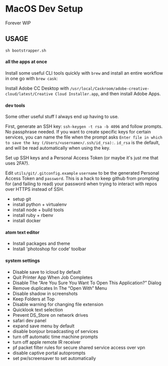 # MacOS Dev Setup

Forever WIP

## USAGE

`sh bootstrapper.sh`

#### all the apps at once

Install some useful CLI tools quickly with `brew` and install an entire workflow in one go with `brew cask`:

Install Adobe CC Desktop with `/usr/local/Caskroom/adobe-creative-cloud/latest/Creative Cloud Installer.app`, and then install Adobe Apps.

#### dev tools

Some other useful stuff I always end up having to use.

First, generate an SSH key: `ssh-keygen -t rsa -b 4096` and follow prompts. No passphrase needed. If you want to create specific keys for certain services, you can name the file when the prompt asks `Enter file in which to save the key (/Users/<username>/.ssh/id_rsa):`. `id_rsa` is the default, and will be read automatically when using the key.

Set up SSH keys and a Personal Access Token (or maybe it's just me that uses 2FA?).

Edit `utils/git/.gitconfig.example` `username` to be the generated Personal Access Token and `password`. This is a hack to keep github from prompting for (and failing to read) your password when trying to interact with repos over HTTPS instead of SSH.


* setup git
* install python + virtualenv
* install node + build tools
* install ruby + rbenv
* install docker


#### atom text editor

* Install packages and theme
* Install 'photoshop for code' toolbar


#### system settings
* Disable save to icloud by default
* Quit Printer App When Job Completes
* Disable The “Are You Sure You Want To Open This Application?” Dialog
* Remove duplicates In The “Open With” Menu
* Disable shadow in screenshots
* Keep Folders at Top
* Disable warning for changing file extension
* Quicklook text selection
* Prevent DS_Store on network drives
* safari dev panel
* expand save menu by default
* disable bonjour broadcasting of services
* turn off automatic time machine prompts
* turn off apple remote IR receiver
* pf packet filter rules for secure shared service access over vpn
* disable captive portal autoprompts
* set pw/screensaver to set automatically
